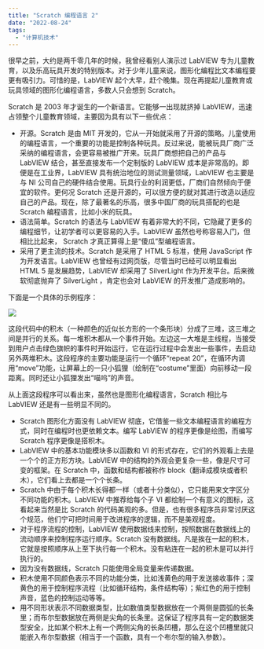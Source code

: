 ```yaml
---
title: "Scratch 编程语言 2"
date: "2022-08-24"
tags: 
  - "计算机技术"
---
```


很早之前，大约是两千零几年的时候，我曾经看别人演示过 LabVIEW 专为儿童教育，以及乐高玩具开发的特别版本。对于少年儿童来说，图形化编程比文本编程要更有吸引力。可惜的是，LabVIEW 起个大早，赶个晚集。现在再提起儿童教育或玩具领域的图形化编程语言，多数人只会想到 Scratch。

Scratch 是 2003 年才诞生的一个新语言。它能够一出现就挤掉 LabVIEW，迅速占领整个儿童教育领域，主要因为具有以下一些优点：

- 开源。Scratch 是由 MIT 开发的，它从一开始就采用了开源的策略。儿童使用的编程语言，一个重要的功能是控制各种玩具。反过来说，能被玩具厂商广泛采纳的编程语言，会更容易被推广开来。玩具厂商想把自己的产品与 LabVIEW 结合，甚至直接发布一个定制版的 LabVIEW 成本是非常高的。即便是在工业界，LabVIEW 具有统治地位的测试测量领域，LabVIEW 也主要是与 NI 公司自己的硬件结合使用。玩具行业的利润更低，厂商们自然倾向于便宜的软件。更何况 Scratch 还是开源的，可以很方便的就对其进行改造以适应自己的产品。现在，除了最著名的乐高，很多中国厂商的玩具搭配的也是 Scratch 编程语言，比如小米的玩具。
- 语法简单。Scratch 的语法与 LabVIEW 有着非常大的不同，它隐藏了更多的编程细节，让初学者可以更容易的入手。LabVIEW 虽然也号称容易入门，但相比比起来， Scratch 才真正算得上是“傻瓜”型编程语言。
- 采用了更主流的技术。Scratch 是采用了 HTML 5 标准，使用 JavaScript 作为开发语言。LabVIEW 也曾经有过网页版，尽管当时已经可以明显看出 HTML 5 是发展趋势，LabVIEW 却采用了 SilverLight 作为开发平台。后来微软彻底抛弃了 SilverLight ，肯定也会对 LabVIEW 的开发推广造成影响的。

下面是一个具体的示例程序：

[![](https://ruanqizhen.wordpress.com/wp-content/uploads/2022/08/image.png?w=849)](https://ruanqizhen.wordpress.com/wp-content/uploads/2022/08/image.png)

这段代码中的积木（一种颜色的近似长方形的一个条形块）分成了三堆，这三堆之间是并行的关系。每一堆积木都从一个事件开始。左边这一大堆是主线程，当接受到用户点击绿色旗帜的事件时开始运行，它在运行过程中会发出一些事件，去启动另外两堆积木。这段程序的主要功能是运行一个循环“repeat 20”，在循环内调用“move”功能，让屏幕上的一只小狐狸（绘制在“costume”里面）向前移动一段距离。同时还让小狐狸发出“喵呜”的声音。

从上面这段程序可以看出来，虽然也是图形化编程语言，Scratch 相比与 LabVIEW 还是有一些明显不同的。

- Scratch 图形化方面没有 LabVIEW 彻底，它借鉴一些文本编程语言的编程方式，同时在编程时也更依赖文本。编写 LabVIEW 的程序更像是绘图，而编写 Scratch 程序更像是搭积木。
- LabVIEW 中的基本功能模块多以函数和 VI 的形式存在，它们的外观看上去是一个个的正方形方块。LabVIEW 中的结构的外观会更复杂一些，像是尺寸可变的框架。在 Scratch 中，函数和结构都被称作 block（翻译成模块或者积木），它们看上去都是一个个长条。
- Scratch 中由于每个积木长得都一样（或者十分类似），它只能用来文字区分不同功能的积木。LabVIEW 中推荐给每个子 VI 都绘制一个有意义的图标，这看起来当然是比 Scratch 的代码美观的多。但是，也有很多程序员非常讨厌这个规范，他们宁可把时间用于改进程序的逻辑，而不是美观程度。
- 对于程序流程的控制，LabVIEW 使用数据线来控制，按照数据在数据线上的流动顺序来控制程序运行顺序。Scratch 没有数据线。凡是挨在一起的积木，它就是按照顺序从上至下执行每一个积木。没有粘连在一起的积木是可以并行执行的。
- 因为没有数据线，Scratch 只能使用全局变量来传递数据。
- 积木使用不同颜色表示不同的功能分类，比如浅黄色的用于发送接收事件；深黄色的用于控制程序流程（比如循环结构，条件结构等）；紫红色的用于控制声音，蓝色的控制运动等等。
- 用不同形状表示不同数据类型，比如数值类型数据放在一个两侧是圆弧的长条里；而布尔型数据放在两侧是尖角的长条里。这保证了程序具有一定的数据类型安全，比如某个积木上有一个两侧尖角的长条凹槽，那么在这个凹槽里就只能嵌入布尔型数据（相当于一个函数，具有一个布尔型的输入参数）。
